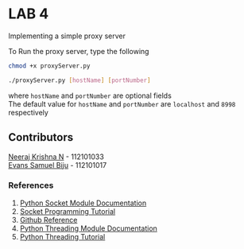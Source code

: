 # LAB 4

Implementing a simple proxy server

To Run the proxy server, type the following

```sh
chmod +x proxyServer.py
```

```sh
./proxyServer.py [hostName] [portNumber]
```

where `hostName` and `portNumber` are optional fields\
The default value for `hostName` and `portNumber` are `localhost` and `8998` respectively

## Contributors

[Neeraj Krishna N](https://github.com/nnk03) - 112101033\
[Evans Samuel Biju](https://github.com/Samuel7Evans7Ph) - 112101017

### References

1. [Python Socket Module Documentation](https://docs.python.org/3/library/socket.html)
2. [Socket Programming Tutorial](https://www.youtube.com/watch?v=3QiPPX-KeSc)
3. [Github Reference](https://github.com/unniisme/Networking)
4. [Python Threading Module Documentation](https://docs.python.org/3/library/threading.html)
5. [Python Threading Tutorial](https://www.youtube.com/watch?v=IEEhzQoKtQU)
